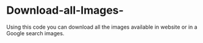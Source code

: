 # Download-all-Images-
Using this code you can download all the images available in website or in a Google search images.
